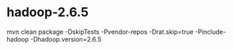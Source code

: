 # hadoop-2.6.5
mvn clean package -DskipTests -Pvendor-repos -Drat.skip=true -Pinclude-hadoop -Dhadoop.version=2.6.5